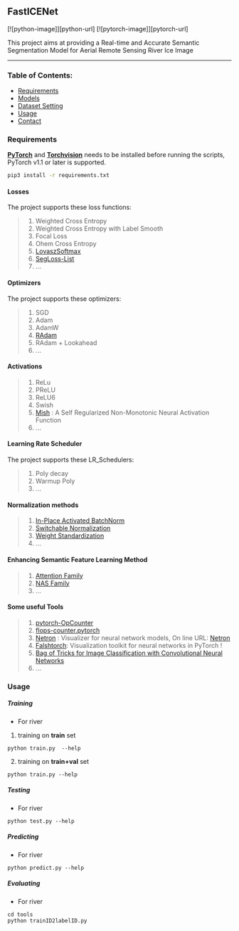 ## FastICENet
[![python-image]][python-url]
[![pytorch-image]][pytorch-url]

This project aims at providing a Real-time and Accurate Semantic Segmentation Model for Aerial Remote Sensing River Ice Image


---

### Table of Contents:
- <a href='#Requirements'>Requirements</a>
- <a href='#Models'>Models</a>
- <a href='#Dataset-Setting'>Dataset Setting</a>
- <a href='#Usage'>Usage</a>
- <a href='#Contact'>Contact</a>

### Requirements

 [**PyTorch**](https://pytorch.org/) and [**Torchvision**](https://pytorch.org/) needs to be installed before running the scripts,  PyTorch v1.1 or later is supported. 

```bash
pip3 install -r requirements.txt
```



#### Losses

 The project supports these loss functions: 

> 1. Weighted Cross Entropy
> 2. Weighted Cross Entropy with Label Smooth
> 3. Focal Loss
> 4. Ohem Cross Entropy
> 5. [LovaszSoftmax](https://github.com/bermanmaxim/LovaszSoftmax)
> 6. [SegLoss-List](https://github.com/JunMa11/SegLoss)
> 7. ...

#### Optimizers

 The project supports these optimizers: 

> 1. SGD
> 2. Adam 
> 3. AdamW 
> 4. [RAdam](https://github.com/LiyuanLucasLiu/RAdam)
> 5. RAdam + Lookahead
> 6. ...

#### Activations

> 1. ReLu
> 2. PReLU
> 3. ReLU6
> 4. Swish
> 5. [Mish](https://github.com/digantamisra98/Mish) : A Self Regularized Non-Monotonic Neural Activation Function
> 6. ...

#### Learning Rate Scheduler

The project supports these LR_Schedulers: 

> 1. Poly decay
> 2. Warmup Poly  
> 3. ...

#### Normalization methods

> 1. [In-Place Activated BatchNorm](https://github.com/mapillary/inplace_abn)
> 2. [Switchable Normalization](https://github.com/switchablenorms/Switchable-Normalization)
> 3. [Weight Standardization](https://github.com/joe-siyuan-qiao/WeightStandardization)
> 4. ...

#### Enhancing Semantic Feature Learning Method

> 1. [Attention Family](https://github.com/implus/PytorchInsight)
> 2. [NAS Family](https://github.com/D-X-Y/NAS-Projects)
> 3. ...

#### Some useful Tools

> 1. [pytorch-OpCounter](https://github.com/Lyken17/pytorch-OpCounter)
> 2. [flops-counter.pytorch](https://github.com/sovrasov/flops-counter.pytorch) 
> 3. [Netron](https://github.com/lutzroeder/Netron) : Visualizer for neural network models, On line URL: [Netron](https://lutzroeder.github.io/netron/)
> 4. [Falshtorch](https://github.com/MisaOgura/flashtorch): Visualization toolkit for neural networks in PyTorch !
> 5. [Bag of Tricks for Image Classification with Convolutional Neural Networks](https://github.com/weiaicunzai/Bag_of_Tricks_for_Image_Classification_with_Convolutional_Neural_Networks)
> 6. ...



### Usage



##### Training
- For river

1. training on **train** set

```
python train.py  --help
```

2. training on **train+val** set

```
python train.py --help
```

##### Testing
- For river

```
python test.py --help
```

##### Predicting
- For river

```
python predict.py --help
```

##### Evaluating
- For river

```
cd tools
python trainID2labelID.py 
```



